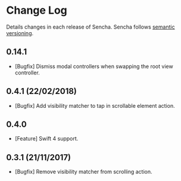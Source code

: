 # Change Log

Details changes in each release of Sencha. Sencha follows [semantic versioning](http://semver.org/).

## 0.14.1

* [Bugfix] Dismiss modal controllers when swapping the root view controller.

## 0.4.1 (22/02/2018)

* [Bugfix] Add visibility matcher to tap in scrollable element action.

## 0.4.0

* [Feature] Swift 4 support.

## 0.3.1 (21/11/2017)

* [Bugfix] Remove visibility matcher from scrolling action.
